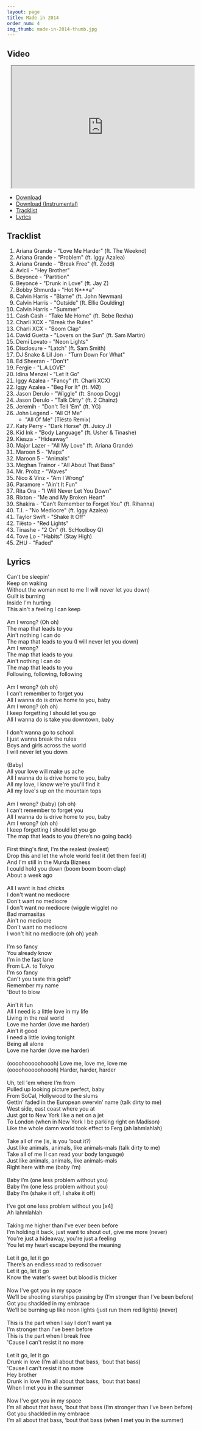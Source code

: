 ```yaml
---
layout: page
title: Made in 2014
order_num: 4
img_thumb: made-in-2014-thumb.jpg
---
```


## Video

<div style="text-align:center;">
  <iframe class="youtube-video" width="480" height="320" src="https://www.youtube.com/embed/Cfw7eSbE_k4?theme=dark&wmode=transparent"></iframe>
</div>

- [Download](http://www.mediafire.com/file/3okp8gh0kfqakem/Made_in_2014.mp3)
- [Download (Instrumental)](http://www.mediafire.com/file/ph5k1d6d3f3d3rd/Made+in+2014+%28Instrumental%29.mp3)
- [Tracklist](#tracklist)
- [Lyrics](#lyrics)

## Tracklist

1. Ariana Grande - "Love Me Harder" (ft. The Weeknd)
2. Ariana Grande - "Problem" (ft. Iggy Azalea)
3. Ariana Grande - "Break Free" (ft. Zedd)
4. Avicii - "Hey Brother"
5. Beyoncé - "Partition"
6. Beyoncé - "Drunk in Love" (ft. Jay Z)
7. Bobby Shmurda - "Hot N***a"
8. Calvin Harris - "Blame" (ft. John Newman)
9. Calvin Harris - "Outside" (ft. Ellie Goulding)
10. Calvin Harris - "Summer"
11. Cash Cash - "Take Me Home" (ft. Bebe Rexha)
12. Charli XCX - "Break the Rules"
13. Charli XCX - "Boom Clap"
14. David Guetta - "Lovers on the Sun" (ft. Sam Martin)
15. Demi Lovato - "Neon Lights"
16. Disclosure - "Latch" (ft. Sam Smith)
17. DJ Snake & Lil Jon - "Turn Down For What"
18. Ed Sheeran - "Don't"
19. Fergie - "L.A.LOVE"
20. Idina Menzel - "Let It Go"
21. Iggy Azalea - "Fancy" (ft. Charli XCX)
22. Iggy Azalea - "Beg For It" (ft. MØ)
23. Jason Derulo - "Wiggle" (ft. Snoop Dogg)
24. Jason Derulo - "Talk Dirty" (ft. 2 Chainz)
25. Jeremih - "Don't Tell 'Em" (ft. YG)
26. John Legend - "All Of Me"
    - "All Of Me" (Tiësto Remix)
27. Katy Perry - "Dark Horse" (ft. Juicy J)
28. Kid Ink - "Body Language" (ft. Usher & Tinashe)
29. Kiesza - "Hideaway"
30. Major Lazer - "All My Love" (ft. Ariana Grande)
31. Maroon 5 - "Maps"
32. Maroon 5 - "Animals"
33. Meghan Trainor - "All About That Bass"
34. Mr. Probz - "Waves"
35. Nico & Vinz - "Am I Wrong"
36. Paramore - "Ain't It Fun"
37. Rita Ora - "I Will Never Let You Down"
38. Rixton - "Me and My Broken Heart"
39. Shakira - "Can’t Remember to Forget You" (ft. Rihanna)
40. T.I. - "No Mediocre" (ft. Iggy Azalea)
41. Taylor Swift - "Shake It Off"
42. Tiësto - "Red Lights"
43. Tinashe - "2 On" (ft. ScHoolboy Q)
44. Tove Lo - "Habits" (Stay High)
45. ZHU - "Faded"

## Lyrics

Can't be sleepin'<br>
Keep on waking<br>
Without the woman next to me (I will never let you down)<br>
Guilt is burning<br>
Inside I'm hurting<br>
This ain't a feeling I can keep<br>
<br>
Am I wrong? (Oh oh)<br>
The map that leads to you<br>
Ain't nothing I can do<br>
The map that leads to you (I will never let you down)<br>
Am I wrong?<br>
The map that leads to you<br>
Ain't nothing I can do<br>
The map that leads to you<br>
Following, following, following<br>
<br>
Am I wrong? (oh oh)<br>
I can’t remember to forget you<br>
All I wanna do is drive home to you, baby<br>
Am I wrong? (oh oh)<br>
I keep forgetting I should let you go<br>
All I wanna do is take you downtown, baby<br>
<br>
I don't wanna go to school<br>
I just wanna break the rules<br>
Boys and girls across the world<br>
I will never let you down<br>
<br>
(Baby)<br>
All your love will make us ache<br>
All I wanna do is drive home to you, baby<br>
All my love, I know we're you'll find it<br>
All my love's up on the mountain tops<br>
<br>
Am I wrong? (baby) (oh oh)<br>
I can’t remember to forget you<br>
All I wanna do is drive home to you, baby<br>
Am I wrong? (oh oh)<br>
I keep forgetting I should let you go<br>
The map that leads to you (there’s no going back)<br>
<br>
First thing's first, I'm the realest (realest)<br>
Drop this and let the whole world feel it (let them feel it)<br>
And I'm still in the Murda Bizness<br>
I could hold you down (boom boom boom clap)<br>
About a week ago<br>
<br>
All I want is bad chicks<br>
I don't want no mediocre<br>
Don't want no mediocre<br>
I don't want no mediocre (wiggle wiggle) no<br>
Bad mamasitas<br>
Ain't no mediocre<br>
Don't want no mediocre<br>
I won't hit no mediocre (oh oh) yeah<br>
<br>
I'm so fancy<br>
You already know<br>
I'm in the fast lane<br>
From L.A. to Tokyo<br>
I'm so fancy<br>
Can't you taste this gold?<br>
Remember my name<br>
'Bout to blow<br>
<br>
Ain't it fun<br>
All I need is a little love in my life<br>
Living in the real world<br>
Love me harder (love me harder)<br>
Ain't it good<br>
I need a little loving tonight<br>
Being all alone<br>
Love me harder (love me harder)<br>
<br>
(oooohooooohoooh) Love me, love me, love me<br>
(oooohooooohoooh) Harder, harder, harder<br>
<br>
Uh, tell 'em where I'm from<br>
Pulled up looking picture perfect, baby<br>
From SoCal, Hollywood to the slums<br>
Gettin' faded in the European swervin’ name (talk dirty to me)<br>
West side, east coast where you at<br>
Just got to New York like a net on a jet<br>
To London (when in New York I be parking right on Madison)<br>
Like the whole damn world took effect to Ferg (ah lahmlahlah)<br>
<br>
Take all of me (is, is you ‘bout it?)<br>
Just like animals, animals, like animals-mals (talk dirty to me)<br>
Take all of me (I can read your body language)<br>
Just like animals, animals, like animals-mals<br>
Right here with me (baby I’m)<br>
<br>
Baby I’m (one less problem without you)<br>
Baby I’m (one less problem without you)<br>
Baby I’m (shake it off, I shake it off)<br>
<br>
I’ve got one less problem without you [x4]<br>
Ah lahmlahlah<br>
<br>
Taking me higher than I've ever been before<br>
I'm holding it back, just want to shout out, give me more (never)<br>
You're just a hideaway, you're just a feeling<br>
You let my heart escape beyond the meaning<br>
<br>
Let it go, let it go<br>
There’s an endless road to rediscover<br>
Let it go, let it go<br>
Know the water's sweet but blood is thicker<br>
<br>
Now I've got you in my space<br>
We’ll be shooting starships passing by (I’m stronger than I’ve been before)<br>
Got you shackled in my embrace<br>
We’ll be burning up like neon lights (just run them red lights) (never)<br>
<br>
This is the part when I say I don't want ya<br>
I'm stronger than I've been before<br>
This is the part when I break free<br>
'Cause I can't resist it no more<br>
<br>
Let it go, let it go<br>
Drunk in love (I’m all about that bass, ‘bout that bass)<br>
'Cause I can't resist it no more<br>
Hey brother<br>
Drunk in love (I’m all about that bass, ‘bout that bass)<br>
When I met you in the summer<br>
<br>
Now I've got you in my space<br>
I’m all about that bass, ‘bout that bass (I’m stronger than I’ve been before)<br>
Got you shackled in my embrace<br>
I’m all about that bass, ‘bout that bass (when I met you in the summer)
